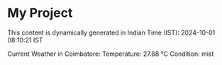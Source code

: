 # My Project

This content is dynamically generated in Indian Time (IST): 2024-10-01 08:10:21 IST


Current Weather in Coimbatore:
Temperature: 27.88 °C
Condition: mist
